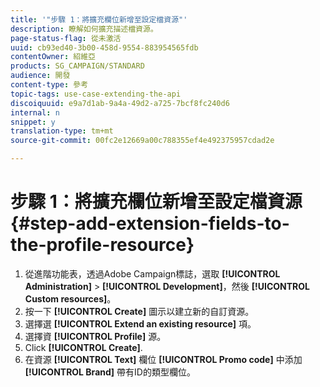 ```yaml
---
title: '"步驟 1：將擴充欄位新增至設定檔資源"'
description: 瞭解如何擴充描述檔資源。
page-status-flag: 從未激活
uuid: cb93ed40-3b00-458d-9554-883954565fdb
contentOwner: 紹維亞
products: SG_CAMPAIGN/STANDARD
audience: 開發
content-type: 參考
topic-tags: use-case-extending-the-api
discoiquuid: e9a7d1ab-9a4a-49d2-a725-7bcf8fc240d6
internal: n
snippet: y
translation-type: tm+mt
source-git-commit: 00fc2e12669a00c788355ef4e492375957cdad2e

---
```



# 步驟 1：將擴充欄位新增至設定檔資源{#step-add-extension-fields-to-the-profile-resource}

1. 從進階功能表，透過Adobe Campaign標誌，選取 **[!UICONTROL Administration]** &gt; **[!UICONTROL Development]**，然後 **[!UICONTROL Custom resources]**。
1. 按一下 **[!UICONTROL Create]** 圖示以建立新的自訂資源。
1. 選擇選 **[!UICONTROL Extend an existing resource]** 項。
1. 選擇資 **[!UICONTROL Profile]** 源。
1. Click **[!UICONTROL Create]**.
1. 在資源 **[!UICONTROL Text]** 欄位 **[!UICONTROL Promo code]** 中添加 **[!UICONTROL Brand]** 帶有ID的類型欄位。

